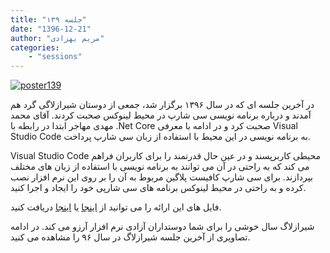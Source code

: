 ```yaml
---
title: "جلسه ۱۳۹"
date: "1396-12-21"
author: "مریم بهزادی"
categories:
    - "sessions"
---
```

[![poster139](../../img/posters/poster139.jpg)](../../img/poster139.jpg)

در آخرین جلسه ای که در سال ۱۳۹۶ برگزار شد، جمعی از دوستان شیرازلاگی گرد هم آمدند و درباره برنامه نویسی سی شارپ در محیط لینوکس صحبت کردند. آقای محمد مهدی مهاجر ابتدا در رابطه با .Net Core  صحبت کرد و در ادامه با معرفی Visual Studio Code به برنامه نویسی در این محیط با استفاده از زبان سی شارپ پرداخت.

Visual Studio Code محیطی کاربرپسند و در عین حال قدرتمند را برای کاربران فراهم می کند که به راحتی در آن می توانند به برنامه نویسی با استفاده از زبان های مختلف بپردازند. برای سی شارپ کافیست پلاگین مربوط به آن را بر روی این نرم افزار نصب کرده و به راحتی در محیط لینوکس برنامه های سی شارپی خود را ایجاد و اجرا کنید.

فایل های این ارائه را می توانید از [اینجا](https://gitlab.com/shirazlug/resources/tree/master/presentations/session_139)
یا
 [اینجا](https://www.slideshare.net/ShirazLUG/net-core-c)
دریافت کنید.

شیرازلاگ سال خوشی را برای شما دوستداران آزادی نرم افزار آرزو می کند. در ادامه تصاویری از آخرین جلسه شیرازلاگ در سال ۹۶ را مشاهده می کنید.